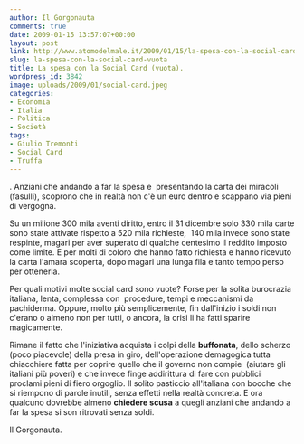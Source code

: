 ```yaml
---
author: Il Gorgonauta
comments: true
date: 2009-01-15 13:57:07+00:00
layout: post
link: http://www.atomodelmale.it/2009/01/15/la-spesa-con-la-social-card-vuota/
slug: la-spesa-con-la-social-card-vuota
title: La spesa con la Social Card (vuota).
wordpress_id: 3842
image: uploads/2009/01/social-card.jpeg
categories:
- Economia
- Italia
- Politica
- Società
tags:
- Giulio Tremonti
- Social Card
- Truffa
---
```


. Anziani che andando a far la spesa e  presentando la carta dei miracoli (fasulli), scoprono che in realtà non c'è un euro dentro e scappano via pieni di vergogna.

Su un milione 300 mila aventi diritto, entro il 31 dicembre solo 330 mila carte sono state attivate rispetto a 520 mila richieste,  140 mila invece sono state respinte, magari per aver superato di qualche centesimo il reddito imposto come limite. E per molti di coloro che hanno fatto richiesta e hanno ricevuto la carta l'amara scoperta, dopo magari una lunga fila e tanto tempo perso per ottenerla.

Per quali motivi molte social card sono vuote? Forse per la solita burocrazia italiana, lenta, complessa con  procedure, tempi e meccanismi da pachiderma. Oppure, molto più semplicemente, fin dall'inizio i soldi non c'erano o almeno non per tutti, o ancora, la crisi li ha fatti sparire magicamente.

Rimane il fatto che l'iniziativa acquista i colpi della **buffonata**, dello scherzo (poco piacevole) della presa in giro, dell'operazione demagogica tutta chiacchiere fatta per coprire quello che il governo non compie  (aiutare gli italiani più poveri) e che invece finge addirittura di fare con pubblici proclami pieni di fiero orgoglio. Il solito pasticcio all'italiana con bocche che si riempono di parole inutili, senza effetti nella realtà concreta. E ora qualcuno dovrebbe almeno **chiedere scusa** a quegli anziani che andando a far la spesa si son ritrovati senza soldi.

Il Gorgonauta.
